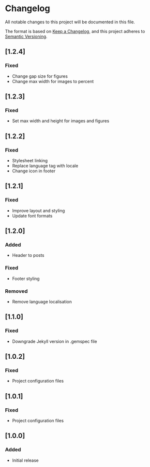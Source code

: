 # Changelog

All notable changes to this project will be documented in this file.

The format is based on [Keep a Changelog](https://keepachangelog.com/en/1.1.0/), and this project adheres to [Semantic Versioning](https://semver.org/spec/v2.0.0.html).

## [1.2.4]

### Fixed

-   Change gap size for figures
-   Change max width for images to percent

## [1.2.3]

### Fixed

-   Set max width and height for images and figures

## [1.2.2]

### Fixed

-   Stylesheet linking
-   Replace language tag with locale
-   Change icon in footer

## [1.2.1]

### Fixed

-   Improve layout and styling
-   Update font formats

## [1.2.0]

### Added

-   Header to posts

### Fixed

-   Footer styling

### Removed

-   Remove language localisation

## [1.1.0]

### Fixed

-   Downgrade Jekyll version in .gemspec file

## [1.0.2]

### Fixed

-   Project configuration files

## [1.0.1]

### Fixed

-   Project configuration files

## [1.0.0]

### Added

-   Initial release
